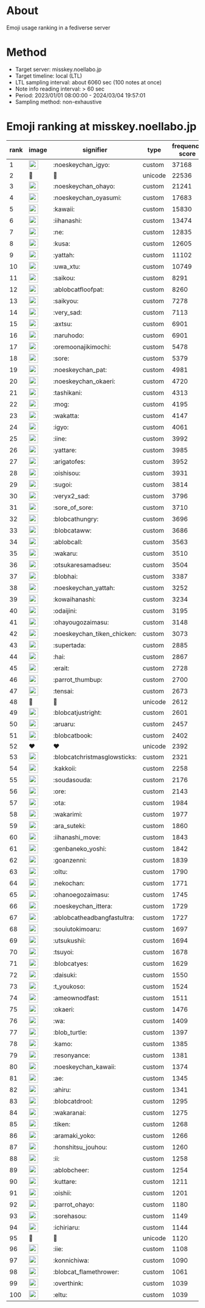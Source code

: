 # About
Emoji usage ranking in a fediverse server

# Method
- Target server: misskey.noellabo.jp
- Target timeline: local (LTL)
- LTL sampling interval: about 6060 sec (100 notes at once)
- Note info reading interval: > 60 sec
- Period: 2023/01/01 08:00:00 - 2024/03/04 19:57:01 
- Sampling method: non-exhaustive

# Emoji ranking at misskey.noellabo.jp

|rank|image|signifier|type|frequency score|
|----|----|----|----|----|
|1|<img height="24" src="https://misskey.noellabo.jp/emoji/noeskeychan_igyo.webp">|:noeskeychan_igyo:|custom|37168|
|2|🎉|🎉|unicode|22536|
|3|<img height="24" src="https://misskey.noellabo.jp/emoji/noeskeychan_ohayo.webp">|:noeskeychan_ohayo:|custom|21241|
|4|<img height="24" src="https://misskey.noellabo.jp/emoji/noeskeychan_oyasumi.webp">|:noeskeychan_oyasumi:|custom|17683|
|5|<img height="24" src="https://misskey.noellabo.jp/emoji/kawaii.webp">|:kawaii:|custom|15830|
|6|<img height="24" src="https://misskey.noellabo.jp/emoji/iihanashi.webp">|:iihanashi:|custom|13474|
|7|<img height="24" src="https://misskey.noellabo.jp/emoji/ne.webp">|:ne:|custom|12835|
|8|<img height="24" src="https://misskey.noellabo.jp/emoji/kusa.webp">|:kusa:|custom|12605|
|9|<img height="24" src="https://misskey.noellabo.jp/emoji/yattah.webp">|:yattah:|custom|11102|
|10|<img height="24" src="https://misskey.noellabo.jp/emoji/uwa_xtu.webp">|:uwa_xtu:|custom|10749|
|11|<img height="24" src="https://misskey.noellabo.jp/emoji/saikou.webp">|:saikou:|custom|8291|
|12|<img height="24" src="https://misskey.noellabo.jp/emoji/ablobcatfloofpat.webp">|:ablobcatfloofpat:|custom|8260|
|13|<img height="24" src="https://misskey.noellabo.jp/emoji/saikyou.webp">|:saikyou:|custom|7278|
|14|<img height="24" src="https://misskey.noellabo.jp/emoji/very_sad.webp">|:very_sad:|custom|7113|
|15|<img height="24" src="https://misskey.noellabo.jp/emoji/axtsu.webp">|:axtsu:|custom|6901|
|16|<img height="24" src="https://misskey.noellabo.jp/emoji/naruhodo.webp">|:naruhodo:|custom|6901|
|17|<img height="24" src="https://misskey.noellabo.jp/emoji/oremoonajikimochi.webp">|:oremoonajikimochi:|custom|5478|
|18|<img height="24" src="https://misskey.noellabo.jp/emoji/sore.webp">|:sore:|custom|5379|
|19|<img height="24" src="https://misskey.noellabo.jp/emoji/noeskeychan_pat.webp">|:noeskeychan_pat:|custom|4981|
|20|<img height="24" src="https://misskey.noellabo.jp/emoji/noeskeychan_okaeri.webp">|:noeskeychan_okaeri:|custom|4720|
|21|<img height="24" src="https://misskey.noellabo.jp/emoji/tashikani.webp">|:tashikani:|custom|4313|
|22|<img height="24" src="https://misskey.noellabo.jp/emoji/mog.webp">|:mog:|custom|4195|
|23|<img height="24" src="https://misskey.noellabo.jp/emoji/wakatta.webp">|:wakatta:|custom|4147|
|24|<img height="24" src="https://misskey.noellabo.jp/emoji/igyo.webp">|:igyo:|custom|4061|
|25|<img height="24" src="https://misskey.noellabo.jp/emoji/iine.webp">|:iine:|custom|3992|
|26|<img height="24" src="https://misskey.noellabo.jp/emoji/yattare.webp">|:yattare:|custom|3985|
|27|<img height="24" src="https://misskey.noellabo.jp/emoji/arigatofes.webp">|:arigatofes:|custom|3952|
|28|<img height="24" src="https://misskey.noellabo.jp/emoji/oishisou.webp">|:oishisou:|custom|3931|
|29|<img height="24" src="https://misskey.noellabo.jp/emoji/sugoi.webp">|:sugoi:|custom|3814|
|30|<img height="24" src="https://misskey.noellabo.jp/emoji/veryx2_sad.webp">|:veryx2_sad:|custom|3796|
|31|<img height="24" src="https://misskey.noellabo.jp/emoji/sore_of_sore.webp">|:sore_of_sore:|custom|3710|
|32|<img height="24" src="https://misskey.noellabo.jp/emoji/blobcathungry.webp">|:blobcathungry:|custom|3696|
|33|<img height="24" src="https://misskey.noellabo.jp/emoji/blobcataww.webp">|:blobcataww:|custom|3686|
|34|<img height="24" src="https://misskey.noellabo.jp/emoji/ablobcall.webp">|:ablobcall:|custom|3563|
|35|<img height="24" src="https://misskey.noellabo.jp/emoji/wakaru.webp">|:wakaru:|custom|3510|
|36|<img height="24" src="https://misskey.noellabo.jp/emoji/otsukaresamadseu.webp">|:otsukaresamadseu:|custom|3504|
|37|<img height="24" src="https://misskey.noellabo.jp/emoji/blobhai.webp">|:blobhai:|custom|3387|
|38|<img height="24" src="https://misskey.noellabo.jp/emoji/noeskeychan_yattah.webp">|:noeskeychan_yattah:|custom|3252|
|39|<img height="24" src="https://misskey.noellabo.jp/emoji/kowaihanashi.webp">|:kowaihanashi:|custom|3234|
|40|<img height="24" src="https://misskey.noellabo.jp/emoji/odaijini.webp">|:odaijini:|custom|3195|
|41|<img height="24" src="https://misskey.noellabo.jp/emoji/ohayougozaimasu.webp">|:ohayougozaimasu:|custom|3148|
|42|<img height="24" src="https://misskey.noellabo.jp/emoji/noeskeychan_tiken_chicken.webp">|:noeskeychan_tiken_chicken:|custom|3073|
|43|<img height="24" src="https://misskey.noellabo.jp/emoji/supertada.webp">|:supertada:|custom|2885|
|44|<img height="24" src="https://misskey.noellabo.jp/emoji/hai.webp">|:hai:|custom|2867|
|45|<img height="24" src="https://misskey.noellabo.jp/emoji/erait.webp">|:erait:|custom|2728|
|46|<img height="24" src="https://misskey.noellabo.jp/emoji/parrot_thumbup.webp">|:parrot_thumbup:|custom|2700|
|47|<img height="24" src="https://misskey.noellabo.jp/emoji/tensai.webp">|:tensai:|custom|2673|
|48|🍗|🍗|unicode|2612|
|49|<img height="24" src="https://misskey.noellabo.jp/emoji/blobcatjustright.webp">|:blobcatjustright:|custom|2601|
|50|<img height="24" src="https://misskey.noellabo.jp/emoji/aruaru.webp">|:aruaru:|custom|2457|
|51|<img height="24" src="https://misskey.noellabo.jp/emoji/blobcatbook.webp">|:blobcatbook:|custom|2402|
|52|❤|❤|unicode|2392|
|53|<img height="24" src="https://misskey.noellabo.jp/emoji/blobcatchristmasglowsticks.webp">|:blobcatchristmasglowsticks:|custom|2321|
|54|<img height="24" src="https://misskey.noellabo.jp/emoji/kakkoii.webp">|:kakkoii:|custom|2258|
|55|<img height="24" src="https://misskey.noellabo.jp/emoji/soudasouda.webp">|:soudasouda:|custom|2176|
|56|<img height="24" src="https://misskey.noellabo.jp/emoji/ore.webp">|:ore:|custom|2143|
|57|<img height="24" src="https://misskey.noellabo.jp/emoji/ota.webp">|:ota:|custom|1984|
|58|<img height="24" src="https://misskey.noellabo.jp/emoji/wakarimi.webp">|:wakarimi:|custom|1977|
|59|<img height="24" src="https://misskey.noellabo.jp/emoji/ara_suteki.webp">|:ara_suteki:|custom|1860|
|60|<img height="24" src="https://misskey.noellabo.jp/emoji/iihanashi_move.webp">|:iihanashi_move:|custom|1843|
|61|<img height="24" src="https://misskey.noellabo.jp/emoji/genbaneko_yoshi.webp">|:genbaneko_yoshi:|custom|1842|
|62|<img height="24" src="https://misskey.noellabo.jp/emoji/goanzenni.webp">|:goanzenni:|custom|1839|
|63|<img height="24" src="https://misskey.noellabo.jp/emoji/oltu.webp">|:oltu:|custom|1790|
|64|<img height="24" src="https://misskey.noellabo.jp/emoji/nekochan.webp">|:nekochan:|custom|1771|
|65|<img height="24" src="https://misskey.noellabo.jp/emoji/ohanoegozaimasu.webp">|:ohanoegozaimasu:|custom|1745|
|66|<img height="24" src="https://misskey.noellabo.jp/emoji/noeskeychan_ittera.webp">|:noeskeychan_ittera:|custom|1729|
|67|<img height="24" src="https://misskey.noellabo.jp/emoji/ablobcatheadbangfastultra.webp">|:ablobcatheadbangfastultra:|custom|1727|
|68|<img height="24" src="https://misskey.noellabo.jp/emoji/souiutokimoaru.webp">|:souiutokimoaru:|custom|1697|
|69|<img height="24" src="https://misskey.noellabo.jp/emoji/utsukushii.webp">|:utsukushii:|custom|1694|
|70|<img height="24" src="https://misskey.noellabo.jp/emoji/tsuyoi.webp">|:tsuyoi:|custom|1678|
|71|<img height="24" src="https://misskey.noellabo.jp/emoji/blobcatyes.webp">|:blobcatyes:|custom|1629|
|72|<img height="24" src="https://misskey.noellabo.jp/emoji/daisuki.webp">|:daisuki:|custom|1550|
|73|<img height="24" src="https://misskey.noellabo.jp/emoji/t_youkoso.webp">|:t_youkoso:|custom|1524|
|74|<img height="24" src="https://misskey.noellabo.jp/emoji/ameownodfast.webp">|:ameownodfast:|custom|1511|
|75|<img height="24" src="https://misskey.noellabo.jp/emoji/okaeri.webp">|:okaeri:|custom|1476|
|76|<img height="24" src="https://misskey.noellabo.jp/emoji/wa.webp">|:wa:|custom|1409|
|77|<img height="24" src="https://misskey.noellabo.jp/emoji/blob_turtle.webp">|:blob_turtle:|custom|1397|
|78|<img height="24" src="https://misskey.noellabo.jp/emoji/kamo.webp">|:kamo:|custom|1385|
|79|<img height="24" src="https://misskey.noellabo.jp/emoji/resonyance.webp">|:resonyance:|custom|1381|
|80|<img height="24" src="https://misskey.noellabo.jp/emoji/noeskeychan_kawaii.webp">|:noeskeychan_kawaii:|custom|1374|
|81|<img height="24" src="https://misskey.noellabo.jp/emoji/ae.webp">|:ae:|custom|1345|
|82|<img height="24" src="https://misskey.noellabo.jp/emoji/ahiru.webp">|:ahiru:|custom|1341|
|83|<img height="24" src="https://misskey.noellabo.jp/emoji/blobcatdrool.webp">|:blobcatdrool:|custom|1295|
|84|<img height="24" src="https://misskey.noellabo.jp/emoji/wakaranai.webp">|:wakaranai:|custom|1275|
|85|<img height="24" src="https://misskey.noellabo.jp/emoji/tiken.webp">|:tiken:|custom|1268|
|86|<img height="24" src="https://misskey.noellabo.jp/emoji/aramaki_yoko.webp">|:aramaki_yoko:|custom|1266|
|87|<img height="24" src="https://misskey.noellabo.jp/emoji/honshitsu_jouhou.webp">|:honshitsu_jouhou:|custom|1260|
|88|<img height="24" src="https://misskey.noellabo.jp/emoji/ii.webp">|:ii:|custom|1258|
|89|<img height="24" src="https://misskey.noellabo.jp/emoji/ablobcheer.webp">|:ablobcheer:|custom|1254|
|90|<img height="24" src="https://misskey.noellabo.jp/emoji/kuttare.webp">|:kuttare:|custom|1211|
|91|<img height="24" src="https://misskey.noellabo.jp/emoji/oishii.webp">|:oishii:|custom|1201|
|92|<img height="24" src="https://misskey.noellabo.jp/emoji/parrot_ohayo.webp">|:parrot_ohayo:|custom|1180|
|93|<img height="24" src="https://misskey.noellabo.jp/emoji/sorehasou.webp">|:sorehasou:|custom|1149|
|94|<img height="24" src="https://misskey.noellabo.jp/emoji/ichiriaru.webp">|:ichiriaru:|custom|1144|
|95|👀|👀|unicode|1120|
|96|<img height="24" src="https://misskey.noellabo.jp/emoji/iie.webp">|:iie:|custom|1108|
|97|<img height="24" src="https://misskey.noellabo.jp/emoji/konnichiwa.webp">|:konnichiwa:|custom|1090|
|98|<img height="24" src="https://misskey.noellabo.jp/emoji/blobcat_flamethrower.webp">|:blobcat_flamethrower:|custom|1061|
|99|<img height="24" src="https://misskey.noellabo.jp/emoji/overthink.webp">|:overthink:|custom|1039|
|100|<img height="24" src="https://misskey.noellabo.jp/emoji/eltu.webp">|:eltu:|custom|1039|
